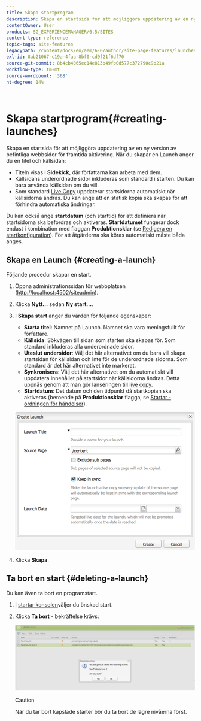 ```yaml
---
title: Skapa startprogram
description: Skapa en startsida för att möjliggöra uppdatering av en ny version av befintliga webbsidor för framtida aktivering. När du skapar en Launch anger du en titel och källsidan.
contentOwner: User
products: SG_EXPERIENCEMANAGER/6.5/SITES
content-type: reference
topic-tags: site-features
legacypath: /content/docs/en/aem/6-0/author/site-page-features/launches
exl-id: 8ab21067-c19a-4faa-8bf0-cd9f21f6df70
source-git-commit: 8b4cb4065ec14e813b49fb0d577c372790c9b21a
workflow-type: tm+mt
source-wordcount: '368'
ht-degree: 14%

---
```


# Skapa startprogram{#creating-launches}

Skapa en startsida för att möjliggöra uppdatering av en ny version av befintliga webbsidor för framtida aktivering. När du skapar en Launch anger du en titel och källsidan:

* Titeln visas i **Sidekick**, där författarna kan arbeta med dem.
* Källsidans underordnade sidor inkluderas som standard i starten. Du kan bara använda källsidan om du vill.
* Som standard [Live Copy](/help/sites-administering/msm.md) uppdaterar startsidorna automatiskt när källsidorna ändras. Du kan ange att en statisk kopia ska skapas för att förhindra automatiska ändringar.

Du kan också ange **startdatum** (och starttid) för att definiera när startsidorna ska befordras och aktiveras. **Startdatumet** fungerar dock endast i kombination med flaggan **Produktionsklar** (se [Redigera en startkonfiguration](/help/sites-classic-ui-authoring/classic-launches-editing.md#editing-a-launch-configuration)). För att åtgärderna ska köras automatiskt måste båda anges.

## Skapa en Launch {#creating-a-launch}

Följande procedur skapar en start.

1. Öppna administrationssidan för webbplatsen ([http://localhost:4502/siteadmin](http://localhost:4502/siteadmin)).
1. Klicka **Nytt...** sedan **Ny start...**.
1. I **Skapa start** anger du värden för följande egenskaper:

   * **Starta titel**: Namnet på Launch. Namnet ska vara meningsfullt för författare.
   * **Källsida**: Sökvägen till sidan som starten ska skapas för. Som standard inkluderas alla underordnade sidor.
   * **Uteslut undersidor**: Välj det här alternativet om du bara vill skapa startsidan för källsidan och inte för de underordnade sidorna. Som standard är det här alternativet inte markerat.
   * **Synkronisera**: Välj det här alternativet om du automatiskt vill uppdatera innehållet på startsidor när källsidorna ändras. Detta uppnås genom att man gör lanseringen till [live copy](/help/sites-administering/msm.md).
   * **Startdatum**: Det datum och den tidpunkt då startkopian ska aktiveras (beroende på **Produktionsklar** flagga, se [Startar - ordningen för händelser](/help/sites-authoring/launches.md#launches-the-order-of-events)).

   ![chlimage_1-99](assets/chlimage_1-99a.png)

1. Klicka **Skapa**.

## Ta bort en start {#deleting-a-launch}

Du kan även ta bort en programstart.

1. I [startar konsolen](/help/sites-classic-ui-authoring/classic-launches.md)väljer du önskad start.
1. Klicka **Ta bort** - bekräftelse krävs:

   ![chlimage_1-100](assets/chlimage_1-100a.png)

   >[!CAUTION]
   >
   >När du tar bort kapslade starter bör du ta bort de lägre nivåerna först.
